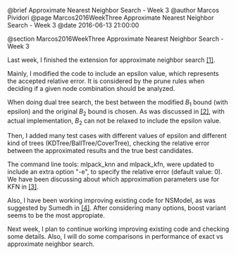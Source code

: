 @brief Approximate Nearest Neighbor Search - Week 3
@author Marcos Pividori
@page Marcos2016WeekThree Approximate Nearest Neighbor Search - Week 3
@date 2016-06-13 21:00:00

@section Marcos2016WeekThree Approximate Nearest Neighbor Search - Week 3

Last week, I finished the extension for approximate neighbor search
[[1]](http://github.com/mlpack/mlpack/pull/684).

Mainly, I modified the code to include an epsilon value, which represents the
accepted relative error. It is considered by the prune rules when deciding if
a given node combination should be analyzed.

When doing dual tree search, the best between the modified $B_1$ bound (with
epsilon) and the original $B_2$ bound is chosen. As was discussed in
[[2]](https://github.com/mlpack/mlpack/pull/684#discussion_r66614123),
with actual implementation, $B_2$ can not be relaxed to include the epsilon
value.

Then, I added many test cases with different values of epsilon and different
kind of trees (KDTree/BallTree/CoverTree), checking the relative error between
the approximated results and the true best candidates.

The command line tools: mlpack_knn and mlpack_kfn, were updated to include an
extra option "-e", to specify the relative error (default value: 0).
We have been discussing about which approximation parameters use for KFN in
[[3]](http://github.com/mlpack/mlpack/pull/684/files/07879a2cc79b35b10d7fae687d6e27ad90a9f2d7#r66611928).


Also, I have been working improving existing code for NSModel, as was suggested
by Sumedh in [[4]](http://github.com/mlpack/mlpack/issues/674). After
considering many options, boost variant seems to be the most appropiate.

Next week, I plan to continue working improving existing code and checking some
details. Also, I will do some comparisons in performance of exact vs approximate
neighbor search.